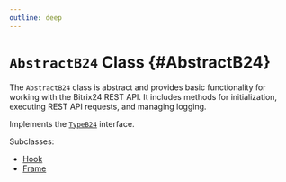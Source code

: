 ```yaml
---
outline: deep
---
```

# `AbstractB24` Class {#AbstractB24}

The `AbstractB24` class is abstract and provides basic functionality for working with the Bitrix24 REST API. It includes methods for initialization, executing REST API requests, and managing logging.

Implements the [`TypeB24`](types-type-b24) interface.

Subclasses:
- [Hook](hook-index)
- [Frame](frame-index)

